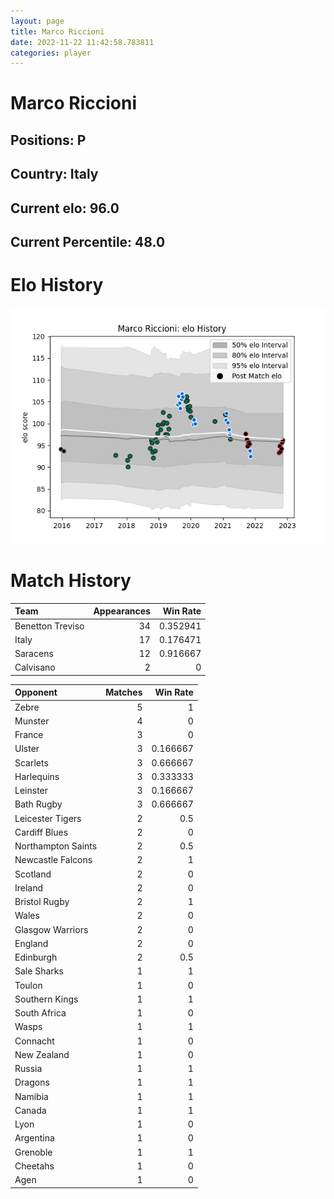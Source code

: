 ```yaml
---  
layout: page  
title: Marco Riccioni  
date: 2022-11-22 11:42:58.783811  
categories: player  
---
```

# Marco Riccioni

## Positions: P

## Country: Italy

## Current elo: 96.0

## Current Percentile: 48.0

# Elo History


![elo history](history_MarcoRiccioni.png)
# Match History


| Team             |   Appearances |   Win Rate |
|:-----------------|--------------:|-----------:|
| Benetton Treviso |            34 |   0.352941 |
| Italy            |            17 |   0.176471 |
| Saracens         |            12 |   0.916667 |
| Calvisano        |             2 |   0        |

| Opponent           |   Matches |   Win Rate |
|:-------------------|----------:|-----------:|
| Zebre              |         5 |   1        |
| Munster            |         4 |   0        |
| France             |         3 |   0        |
| Ulster             |         3 |   0.166667 |
| Scarlets           |         3 |   0.666667 |
| Harlequins         |         3 |   0.333333 |
| Leinster           |         3 |   0.166667 |
| Bath Rugby         |         3 |   0.666667 |
| Leicester Tigers   |         2 |   0.5      |
| Cardiff Blues      |         2 |   0        |
| Northampton Saints |         2 |   0.5      |
| Newcastle Falcons  |         2 |   1        |
| Scotland           |         2 |   0        |
| Ireland            |         2 |   0        |
| Bristol Rugby      |         2 |   1        |
| Wales              |         2 |   0        |
| Glasgow Warriors   |         2 |   0        |
| England            |         2 |   0        |
| Edinburgh          |         2 |   0.5      |
| Sale Sharks        |         1 |   1        |
| Toulon             |         1 |   0        |
| Southern Kings     |         1 |   1        |
| South Africa       |         1 |   0        |
| Wasps              |         1 |   1        |
| Connacht           |         1 |   0        |
| New Zealand        |         1 |   0        |
| Russia             |         1 |   1        |
| Dragons            |         1 |   1        |
| Namibia            |         1 |   1        |
| Canada             |         1 |   1        |
| Lyon               |         1 |   0        |
| Argentina          |         1 |   0        |
| Grenoble           |         1 |   1        |
| Cheetahs           |         1 |   0        |
| Agen               |         1 |   0        |